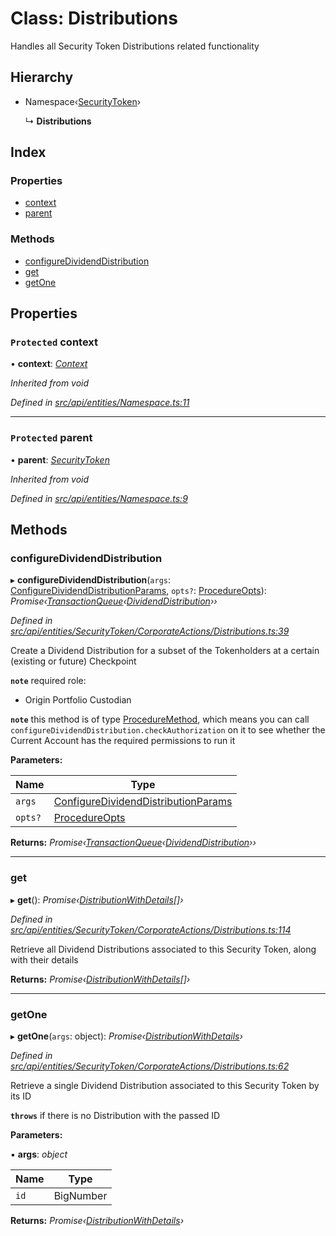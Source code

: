 # Class: Distributions

Handles all Security Token Distributions related functionality

## Hierarchy

* Namespace‹[SecurityToken](securitytoken.md)›

  ↳ **Distributions**

## Index

### Properties

* [context](distributions.md#protected-context)
* [parent](distributions.md#protected-parent)

### Methods

* [configureDividendDistribution](distributions.md#configuredividenddistribution)
* [get](distributions.md#get)
* [getOne](distributions.md#getone)

## Properties

### `Protected` context

• **context**: *[Context](context.md)*

*Inherited from void*

*Defined in [src/api/entities/Namespace.ts:11](https://github.com/PolymathNetwork/polymesh-sdk/blob/da0f7fd7/src/api/entities/Namespace.ts#L11)*

___

### `Protected` parent

• **parent**: *[SecurityToken](securitytoken.md)*

*Inherited from void*

*Defined in [src/api/entities/Namespace.ts:9](https://github.com/PolymathNetwork/polymesh-sdk/blob/da0f7fd7/src/api/entities/Namespace.ts#L9)*

## Methods

###  configureDividendDistribution

▸ **configureDividendDistribution**(`args`: [ConfigureDividendDistributionParams](../globals.md#configuredividenddistributionparams), `opts?`: [ProcedureOpts](../interfaces/procedureopts.md)): *Promise‹[TransactionQueue](transactionqueue.md)‹[DividendDistribution](dividenddistribution.md)››*

*Defined in [src/api/entities/SecurityToken/CorporateActions/Distributions.ts:39](https://github.com/PolymathNetwork/polymesh-sdk/blob/da0f7fd7/src/api/entities/SecurityToken/CorporateActions/Distributions.ts#L39)*

Create a Dividend Distribution for a subset of the Tokenholders at a certain (existing or future) Checkpoint

**`note`** required role:
  - Origin Portfolio Custodian

**`note`** this method is of type [ProcedureMethod](../interfaces/proceduremethod.md), which means you can call `configureDividendDistribution.checkAuthorization`
  on it to see whether the Current Account has the required permissions to run it

**Parameters:**

Name | Type |
------ | ------ |
`args` | [ConfigureDividendDistributionParams](../globals.md#configuredividenddistributionparams) |
`opts?` | [ProcedureOpts](../interfaces/procedureopts.md) |

**Returns:** *Promise‹[TransactionQueue](transactionqueue.md)‹[DividendDistribution](dividenddistribution.md)››*

___

###  get

▸ **get**(): *Promise‹[DistributionWithDetails](../interfaces/distributionwithdetails.md)[]›*

*Defined in [src/api/entities/SecurityToken/CorporateActions/Distributions.ts:114](https://github.com/PolymathNetwork/polymesh-sdk/blob/da0f7fd7/src/api/entities/SecurityToken/CorporateActions/Distributions.ts#L114)*

Retrieve all Dividend Distributions associated to this Security Token, along with their details

**Returns:** *Promise‹[DistributionWithDetails](../interfaces/distributionwithdetails.md)[]›*

___

###  getOne

▸ **getOne**(`args`: object): *Promise‹[DistributionWithDetails](../interfaces/distributionwithdetails.md)›*

*Defined in [src/api/entities/SecurityToken/CorporateActions/Distributions.ts:62](https://github.com/PolymathNetwork/polymesh-sdk/blob/da0f7fd7/src/api/entities/SecurityToken/CorporateActions/Distributions.ts#L62)*

Retrieve a single Dividend Distribution associated to this Security Token by its ID

**`throws`** if there is no Distribution with the passed ID

**Parameters:**

▪ **args**: *object*

Name | Type |
------ | ------ |
`id` | BigNumber |

**Returns:** *Promise‹[DistributionWithDetails](../interfaces/distributionwithdetails.md)›*
